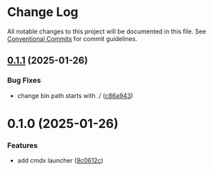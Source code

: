 # Change Log

All notable changes to this project will be documented in this file.
See [Conventional Commits](https://conventionalcommits.org) for commit guidelines.

## [0.1.1](https://github.com/miserylee/cmdx/compare/@cmdx/launcher@0.1.0...@cmdx/launcher@0.1.1) (2025-01-26)

### Bug Fixes

* change bin path starts with ./ ([c86a943](https://github.com/miserylee/cmdx/commit/c86a943b72e42efabcbb9e9d686c64cb990bd1b9))

# 0.1.0 (2025-01-26)

### Features

* add cmdx launcher ([9c0612c](https://github.com/miserylee/cmdx/commit/9c0612c8093df71c2fbd8beb9d6210a93c4c5f04))
